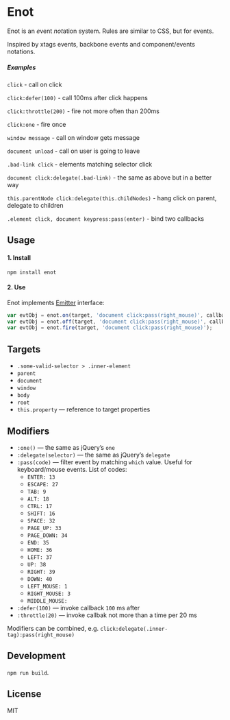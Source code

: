# Enot

Enot is an <em>e</em>vent <em>not</em>ation system. Rules are similar to CSS, but for events.

Inspired by xtags events, backbone events and component/events notations.


##### Examples

`click` - call on click

`click:defer(100)` - call 100ms after click happens

`click:throttle(200)` - fire not more often than 200ms

`click:one` - fire once

<!-- `keypress:pass(ctrl + alt + del)` - catch windows task manager call -->

<!-- `keypress:pass(/y/i) + keypress:pass(/e/i) + keypress:pass(/s/i)` - catch user’s consent. -->

<!-- `touch` - normalized crossbrowser gesture -->

`window message` - call on window gets message

`document unload` - call on user is going to leave

`.bad-link click` - elements matching selector click

`document click:delegate(.bad-link)` - the same as above but in a better way

`this.parentNode click:delegate(this.childNodes)` - hang click on parent, delegate to children

<!-- `this.childNodes click` - catch click on every children -->

`.element click, document keypress:pass(enter)` - bind two callbacks

<!-- `all` - call on any event -->


## Usage

#### 1. Install

`npm install enot`


#### 2. Use

Enot implements [Emitter](https://github.com/component/emitter) interface:
```js
var evtObj = enot.on(target, 'document click:pass(right_mouse)', callback);
var evtObj = enot.off(target, 'document click:pass(right_mouse)', callback);
var evtObj = enot.fire(target, 'document click:pass(right_mouse)');

```


## Targets

* `.some-valid-selector > .inner-element`
* `parent`
* `document`
* `window`
* `body`
* `root`
* `this.property` — reference to target properties


## Modifiers

* `:one()` — the same as jQuery’s `one`
* `:delegate(selector)` — the same as jQuery’s `delegate`
* `:pass(code)` — filter event by matching `which` value. Useful for keyboard/mouse events.	List of codes:
	* `ENTER: 13`
	* `ESCAPE: 27`
	* `TAB: 9`
	* `ALT: 18`
	* `CTRL: 17`
	* `SHIFT: 16`
	* `SPACE: 32`
	* `PAGE_UP: 33`
	* `PAGE_DOWN: 34`
	* `END: 35`
	* `HOME: 36`
	* `LEFT: 37`
	* `UP: 38`
	* `RIGHT: 39`
	* `DOWN: 40`
	* `LEFT_MOUSE: 1`
	* `RIGHT_MOUSE: 3`
	* `MIDDLE_MOUSE: `
* `:defer(100)` — invoke callback `100` ms after
* `:throttle(20)` — invoke callbak not more than a time per 20 ms

Modifiers can be combined, e.g. `click:delegate(.inner-tag):pass(right_mouse)`


## Development

`npm run build`.


## License

MIT